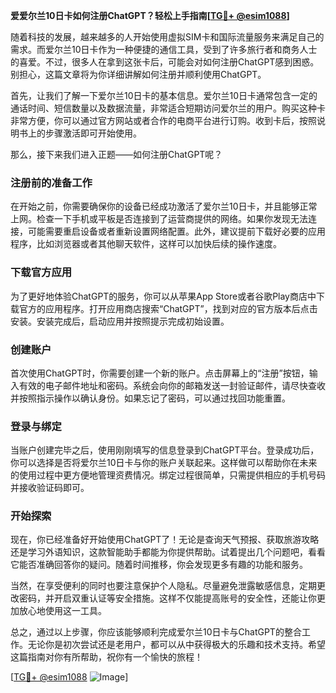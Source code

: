 **爱爱尔兰10日卡如何注册ChatGPT？轻松上手指南[[TG💪+ @esim1088](https://t.me/s/esim1088)]**

随着科技的发展，越来越多的人开始使用虚拟SIM卡和国际流量服务来满足自己的需求。而爱尔兰10日卡作为一种便捷的通信工具，受到了许多旅行者和商务人士的喜爱。不过，很多人在拿到这张卡后，可能会对如何注册ChatGPT感到困惑。别担心，这篇文章将为你详细讲解如何注册并顺利使用ChatGPT。

首先，让我们了解一下爱尔兰10日卡的基本信息。爱尔兰10日卡通常包含一定的通话时间、短信数量以及数据流量，非常适合短期访问爱尔兰的用户。购买这种卡非常方便，你可以通过官方网站或者合作的电商平台进行订购。收到卡后，按照说明书上的步骤激活即可开始使用。

那么，接下来我们进入正题——如何注册ChatGPT呢？

### 注册前的准备工作

在开始之前，你需要确保你的设备已经成功激活了爱尔兰10日卡，并且能够正常上网。检查一下手机或平板是否连接到了运营商提供的网络。如果你发现无法连接，可能需要重启设备或者重新设置网络配置。此外，建议提前下载好必要的应用程序，比如浏览器或者其他聊天软件，这样可以加快后续的操作速度。

### 下载官方应用

为了更好地体验ChatGPT的服务，你可以从苹果App Store或者谷歌Play商店中下载官方的应用程序。打开应用商店搜索“ChatGPT”，找到对应的官方版本后点击安装。安装完成后，启动应用并按照提示完成初始设置。

### 创建账户

首次使用ChatGPT时，你需要创建一个新的账户。点击屏幕上的“注册”按钮，输入有效的电子邮件地址和密码。系统会向你的邮箱发送一封验证邮件，请尽快查收并按照指示操作以确认身份。如果忘记了密码，可以通过找回功能重置。

### 登录与绑定

当账户创建完毕之后，使用刚刚填写的信息登录到ChatGPT平台。登录成功后，你可以选择是否将爱尔兰10日卡与你的账户关联起来。这样做可以帮助你在未来的使用过程中更方便地管理资费情况。绑定过程很简单，只需提供相应的手机号码并接收验证码即可。

### 开始探索

现在，你已经准备好开始使用ChatGPT了！无论是查询天气预报、获取旅游攻略还是学习外语知识，这款智能助手都能为你提供帮助。试着提出几个问题吧，看看它能否准确回答你的疑问。随着时间推移，你会发现更多有趣的功能和服务。

当然，在享受便利的同时也要注意保护个人隐私。尽量避免泄露敏感信息，定期更改密码，并开启双重认证等安全措施。这样不仅能提高账号的安全性，还能让你更加放心地使用这一工具。

总之，通过以上步骤，你应该能够顺利完成爱尔兰10日卡与ChatGPT的整合工作。无论你是初次尝试还是老用户，都可以从中获得极大的乐趣和技术支持。希望这篇指南对你有所帮助，祝你有一个愉快的旅程！

[[TG💪+ @esim1088](https://t.me/s/esim1088) ![Image](https://i.postimg.cc/4NQfJmqS/Snipaste-2025-05-13-00-14-12.png)]